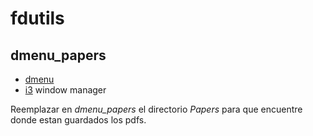 # fdutils

## dmenu_papers

- [dmenu](https://tools.suckless.org/dmenu/)
- [i3](https://i3wm.org/) window manager

Reemplazar en *dmenu_papers* el directorio _Papers_ para que encuentre donde estan guardados los pdfs.


